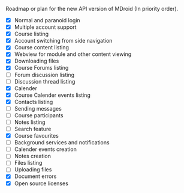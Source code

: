 Roadmap or plan for the new API version of MDroid (In priority order).

- [x] Normal and paranoid login
- [x] Multiple account support
- [x] Course listing
- [x] Account switching from side navigation
- [x] Course content listing
- [x] Webview for module and other content viewing
- [x] Downloading files
- [x] Course Forums listing
- [ ] Forum discussion listing
- [ ] Discussion thread listing
- [x] Calender
- [x] Course Calender events listing
- [x] Contacts listing
- [ ] Sending messages
- [ ] Course participants
- [ ] Notes listing
- [ ] Search feature
- [x] Course favourites
- [ ] Background services and notifications
- [ ] Calender events creation
- [ ] Notes creation
- [ ] Files listing
- [ ] Uploading files
- [x] Document errors
- [x] Open source licenses
